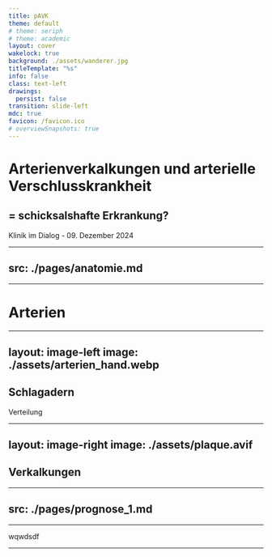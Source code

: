 ```yaml
---
title: pAVK
theme: default
# theme: seriph
# theme: academic
layout: cover
wakelock: true
background: ./assets/wanderer.jpg
titleTemplate: "%s"
info: false
class: text-left
drawings:
  persist: false
transition: slide-left
mdc: true
favicon: /favicon.ico
# overviewSnapshots: true
---
```


# Arterienverkalkungen und arterielle Verschlusskrankheit

## = schicksalshafte Erkrankung?

<div class="abs-bl m-6">
Klinik im Dialog - 09. Dezember 2024
</div>

---
src: ./pages/anatomie.md
---

---

<h1 class="absolute left-26 top-20 !text-shadow-lg !text-6xl">Arterien</h1>
<SlidevVideo autoplay>
<source src="./assets/vid_arterien.mp4" type="video/mp4" />
</SlidevVideo>

---
layout: image-left
image: ./assets/arterien_hand.webp
---

## Schlagadern

Verteilung

---
layout: image-right
image: ./assets/plaque.avif
---

## Verkalkungen

---
src: ./pages/prognose_1.md
---

---

wqwdsdf

---

